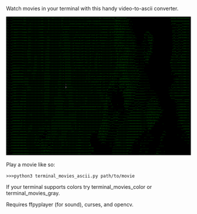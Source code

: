 Watch movies in your terminal with this handy video-to-ascii converter.


![Preview](ss.gif)


Play a movie like so:
```
>>>python3 terminal_movies_ascii.py path/to/movie
```

If your terminal supports colors try terminal_movies_color or terminal_movies_gray.

Requires ffpyplayer (for sound), curses, and opencv.
